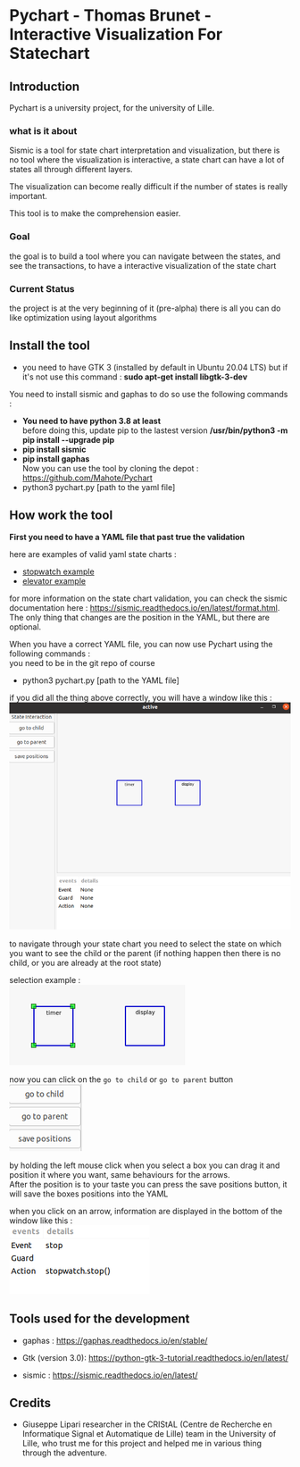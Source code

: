 # Pychart - Thomas Brunet - Interactive Visualization For Statechart
## Introduction

Pychart is a university project, for the university of Lille.  

### what is it about

Sismic is a tool for state chart interpretation and visualization, but there is no tool where the visualization is interactive, a state chart can have a lot of states all through different layers.

The visualization can become really difficult if the number of states is really important.

This tool is to make the comprehension easier.

### Goal

the goal is to build a tool where you can navigate between the states, and see the transactions, to have a interactive visualization of the state chart

### Current Status

the project is at the very beginning of it (pre-alpha)
there is all you can do like optimization using layout algorithms

## Install the tool

* you need to have GTK 3 (installed by default in Ubuntu 20.04 LTS) but if it's not use this command :
**sudo apt-get install libgtk-3-dev**

You need to install sismic and gaphas to do so use the following commands :
* **You need to have python 3.8 at least**  
before doing this, update pip to the lastest version **/usr/bin/python3 -m pip install --upgrade pip** 
* **pip install sismic**
* **pip install gaphas**  
Now you can use the tool by cloning the depot : https://github.com/Mahote/Pychart
* python3 pychart.py [path to the yaml file]


## How work the tool

**First you need to have a YAML file that past true the validation**

here are examples of valid yaml state charts :
* [stopwatch example](doc/examples/stopwatch.yaml) 
* [elevator example](doc/examples/elevator.yaml)

for more information on the state chart validation, you can check the sismic documentation here : https://sismic.readthedocs.io/en/latest/format.html.  
The only thing that changes are the position in the YAML, but there are optional.

When you have a correct YAML file, you can now use Pychart using the following commands :  
you need to be in the git repo of course  
* python3 pychart.py [path to the YAML file]

if you did all the thing above correctly, you will have a window like this : 
![example img](doc/img/exampleREADME.png)

to navigate through your state chart you need to select the state on which you want to see the child or the parent (if nothing happen then there is no child, or you are already at the root state)

selection example :   
![example selection](doc/img/selectionexample.png)

now you can click on the `go to child` or `go to parent` button  
![example button](doc/img/examplebutton.png)

by holding the left mouse click when you select a box you can drag it and position it where you want, same behaviours for the arrows.  
After the position is to your taste you can press the save positions button, it will save the boxes positions into the YAML

when you click on an arrow, information are displayed in the bottom of the window like this :  
![arrow informations example](doc/img/arrowinfo.png)

## Tools used for the development
* gaphas : https://gaphas.readthedocs.io/en/stable/
* Gtk (version 3.0): https://python-gtk-3-tutorial.readthedocs.io/en/latest/

* sismic : https://sismic.readthedocs.io/en/latest/

## Credits

* Giuseppe Lipari researcher in the CRIStAL (Centre de Recherche en Informatique Signal et Automatique de Lille) team in the University of Lille, who trust me for this project and helped me in various thing through the adventure.